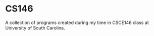 # CS146
A collection of programs created during my time in CSCE146 class at University of South Carolina.
